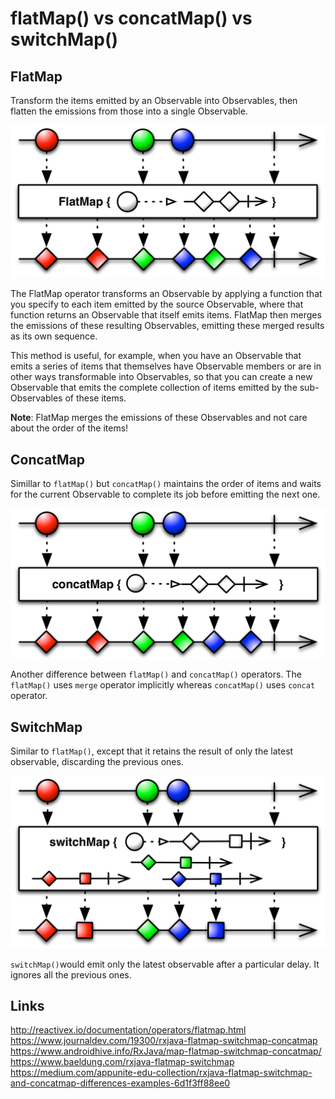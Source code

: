 # flatMap() vs concatMap() vs switchMap()

## FlatMap

Transform the items emitted by an Observable into Observables, then flatten the emissions from those into a single Observable.

![](./res/flatMap.png "FlatMap")

The FlatMap operator transforms an Observable by applying a function that you specify to each item emitted by the source Observable, where that function returns an Observable that itself emits items. FlatMap then merges the emissions of these resulting Observables, emitting these merged results as its own sequence.

This method is useful, for example, when you have an Observable that emits a series of items that themselves have Observable members or are in other ways transformable into Observables, so that you can create a new Observable that emits the complete collection of items emitted by the sub-Observables of these items.

**Note**: FlatMap merges the emissions of these Observables and not care about the order of the items!

## ConcatMap

Simillar to `flatMap()` but `concatMap()` maintains the order of items and waits for the current Observable to complete its job before emitting the next one.

![](./res/concatMap.png "ConcatMap")

Another difference between `flatMap()` and `concatMap()` operators. The `flatMap()` uses `merge` operator implicitly whereas `concatMap()` uses `concat` operator.

## SwitchMap

Similar to `flatMap()`, except that it retains the result of only the latest observable, discarding the previous ones.

![](./res/switchMap.png "SwitchMap")

`switchMap()`would emit only the latest observable after a particular delay. It ignores all the previous ones.

## Links
http://reactivex.io/documentation/operators/flatmap.html  
https://www.journaldev.com/19300/rxjava-flatmap-switchmap-concatmap  
https://www.androidhive.info/RxJava/map-flatmap-switchmap-concatmap/  
https://www.baeldung.com/rxjava-flatmap-switchmap  
https://medium.com/appunite-edu-collection/rxjava-flatmap-switchmap-and-concatmap-differences-examples-6d1f3ff88ee0  
